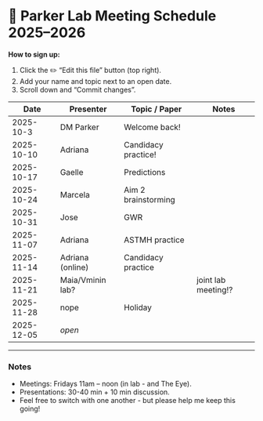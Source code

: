 # 🧪 Parker Lab Meeting Schedule 2025–2026

**How to sign up:**  
1. Click the ✏️ “Edit this file” button (top right).  
2. Add your name and topic next to an open date.  
3. Scroll down and “Commit changes”.

| Date       | Presenter        | Topic / Paper | Notes |
|------------|------------------|----------------|--------|
| 2025-10-3  | DM Parker        | Welcome back!  |        |
| 2025-10-10 | Adriana          | Candidacy practice!     |        |
| 2025-10-17 | Gaelle           | Predictions    |        |
| 2025-10-24 | Marcela             |  Aim 2 brainstorming              |        |
| 2025-10-31 | Jose             | GWR            |        |
| 2025-11-07 | Adriana  |    ASTMH practice            |        |
| 2025-11-14 | Adriana (online)        | Candidacy  practice    |        |
| 2025-11-21 | Maia/Vminin lab? |                | joint lab meeting!?       |
| 2025-11-28 | nope             | Holiday         |        |
| 2025-12-05 | _open_           |                |        |


---

### Notes
- Meetings: Fridays 11am – noon (in lab - and The Eye).  
- Presentations: 30-40 min + 10 min discussion.  
- Feel free to switch with one another - but please help me keep this going!
